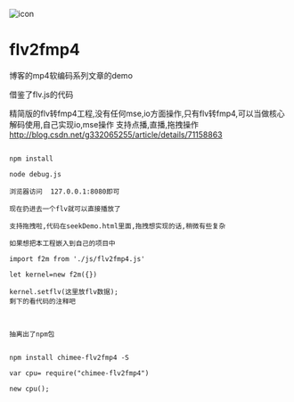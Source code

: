 ![icon](http://gao111.top/icon/giticon.png)
# flv2fmp4
博客的mp4软编码系列文章的demo

借鉴了flv.js的代码

精简版的flv转fmp4工程,没有任何mse,io方面操作,只有flv转fmp4,可以当做核心解码使用,自己实现io,mse操作
支持点播,直播,拖拽操作
http://blog.csdn.net/g332065255/article/details/71158863
```

npm install 

node debug.js

浏览器访问  127.0.0.1:8080即可

现在扔进去一个flv就可以直接播放了

支持拖拽啦,代码在seekDemo.html里面,拖拽想实现的话,稍微有些复杂

如果想把本工程嵌入到自己的项目中

import f2m from './js/flv2fmp4.js'

let kernel=new f2m({})

kernel.setflv(这里放flv数据);
剩下的看代码的注释吧 



抽离出了npm包


npm install chimee-flv2fmp4 -S

var cpu= require("chimee-flv2fmp4")

new cpu();
```
